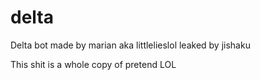 # delta
Delta bot made by marian aka littlelieslol leaked by jishaku

This shit is a whole copy of pretend LOL
